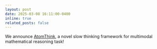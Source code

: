 ```yaml
---
layout: post
date: 2025-03-08 16:11:00-0400
inline: true
related_posts: false
---
```


We announce [AtomThink](https://arxiv.org/abs/2503.06252), a novel slow thinking framework for multimodal mathematical reasoning task!
